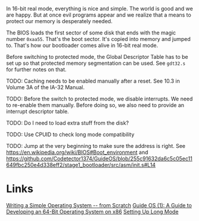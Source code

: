 In 16-bit real mode, everything is nice and simple. The world is good and we are happy.
But at once evil programs appear and we realize that a means to protect our memory is
desperately needed.

The BIOS loads the first sector of some disk that ends with the magic number `0xaa55`.
That's the boot sector. It's copied into memory and jumped to. That's how our bootloader
comes alive in 16-bit real mode.

Before switching to protected mode, the Global Descriptor Table has to be set up so that
protected memory segmentation can be used. See `gdt32.s` for further notes on that.

TODO: Caching needs to be enabled manually after a reset. See 10.3 in Volume 3A of
the IA-32 Manual.

TODO: Before the switch to protected mode, we disable interrupts. We need to
re-enable them manually. Before doing so, we also need to provide an interrupt
descriptor table.

TODO: Do I need to load extra stuff from the disk?

TODO: Use CPUID to check long mode compatibility

TODO: Jump at the very beginning to make sure the address is right.
See https://en.wikipedia.org/wiki/BIOS#Boot_environment and
https://github.com/Codetector1374/GuideOS/blob/255c91632da6c5c05ec11649fbc250e4d338eff2/stage1_bootloader/src/asm/init.s#L14

# Links

[Writing a Simple Operating System -- from Scratch](https://www.cs.bham.ac.uk/~exr/lectures/opsys/10_11/lectures/os-dev.pdf)
[Guide OS (1): A Guide to Developing an 64-Bit Operating System on x86](https://codetector.org/post/guideos/1_intro_and_setuup/)
[Setting Up Long Mode](https://wiki.osdev.org/Setting_Up_Long_Mode)
